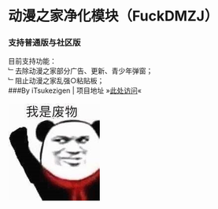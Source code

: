 # 动漫之家净化模块（FuckDMZJ）
### 支持普通版与社区版

目前支持功能：<br>
﹂去除动漫之家部分广告、更新、青少年弹窗；<br>
﹂阻止动漫之家乱强○粘贴板；
<br>###By iTsukezigen | 
项目地址 »[此处访问](https://github.com/cokkeijigen/FuckDMZJ)«
<br><br>
![Image text](https://raw.githubusercontent.com/Xposed-Modules-Repo/ss.colytitse.fuckdmzj/main/image.jpg)
